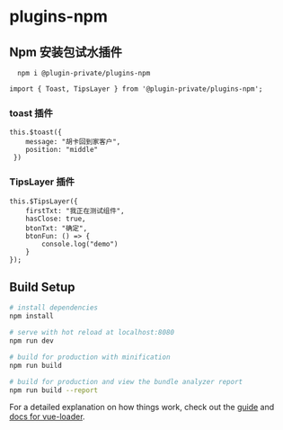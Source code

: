 # plugins-npm

## Npm 安装包试水插件
```
  npm i @plugin-private/plugins-npm
```

```
import { Toast, TipsLayer } from '@plugin-private/plugins-npm';
```
###  toast 插件

```
this.$toast({
    message: "胡卡回到家客户",
    position: "middle"
 })
```

###  TipsLayer 插件

```
this.$TipsLayer({
    firstTxt: "我正在测试组件",
    hasClose: true,
    btonTxt: "确定",
    btonFun: () => {
        console.log("demo")
    }
});
 ```

## Build Setup

``` bash
# install dependencies
npm install

# serve with hot reload at localhost:8080
npm run dev

# build for production with minification
npm run build

# build for production and view the bundle analyzer report
npm run build --report
```



For a detailed explanation on how things work, check out the [guide](http://vuejs-templates.github.io/webpack/) and [docs for vue-loader](http://vuejs.github.io/vue-loader).
